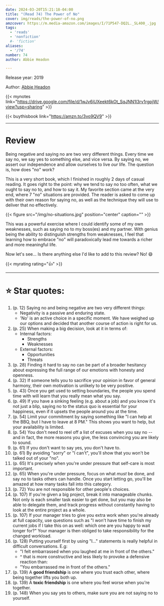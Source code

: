 ```yaml
---
date: 2024-03-20T15:21:18-04:00
title: "(Read 74) The Power of No"
cover: img/reads/the-power-of-no.png
amzcover: https://m.media-amazon.com/images/I/71P547-DQ2L._SL400_.jpg
tags:
  - 'reads'
  - 'nonfiction'
  #- 'fiction'
aliases:
  - '/74'
number: 74
author: Abbie Headon

---
```


Release year: 2019

Author: [Abbie Headon](https://www.abbieheadon.com/)

{{< mynotes link="https://drive.google.com/file/d/1wJv6iUXeekt6kOt_SqJNN1l3rv1rgpjW/view?usp=sharing" >}}

{{< buythisbook link="https://amzn.to/3vo9QV9" >}}

---

# Review

Being negative and saying no are two very different things. Every time
we say no, we say yes to something else, and vice versa. By saying no,
we assert our independence and allow ourselves to live *our* life. The
question is, how does "no" work?

This is a very short book, which I finished in roughly 2 days of casual
reading. It goes
right to the point: why we tend to say no too often, what we ought to
say no to, and how to say it. My favorite section came at the very end,
where 7 "no" situations are provided. The reader is asked to come up
with their own reason for saying no, as well as the technique they will
use to deliver that no effectively.

{{< figure src="/img/no-situations.jpg" position="center" caption="" >}}

 This was a powerful exercise where I
could identify some of my own weaknesses, such as saying no to my boss(es) and
my partner. With genius being the ability to distinguish strengths from
weaknesses, I feel that learning how to embrace "no" will paradoxically lead me
towards a richer and more meaningful life.

Now let's see... Is there anything else I'd like to add to this review? No! :smile:

{{< myrating rating="👍" >}}

---

# :star: Star quotes:

1. (p. 12) Saying no and being negative are two very different things:
    - Negativity is a passive and enduring state.
    - 'No' is an active choice in a specific moment. We have weighed up
      our options and decided that another course of action is right for
      us.
1. (p. 25) When making a big decision, look at it in terms of:
    - Internal factors:
        - Strengths
        - Weaknesses
    - External factors:
        - Opportunities
        - Threats
1. (p. 28) Finding it hard to say no can be part of a broader hesitancy
   about expressing the full range of our emotions with honesty and
   openness.
1. (p. 32) If someone tells you to sacrifice your opinion in favor of
   general harmony, their own motivation is unlikely to be very
   positive.
1. (p. 43) Once you get used to setting boundaries, the people you spend
   time with will learn that you really mean what you say.
1. (p. 49) If you have a sinking feeling (e.g. about a job) and you know
   it's not just a blip, saying no to the status quo is essential for
   your happiness, even if it upsets the people around you at the time.
1. (p. 54) Limit your commitment by saying something like "I can help at
   the BBQ, but I have to leave at 8 PM." This shows you want to help,
   but your availability is limited.
1. (p. 54) You don't need to reel off a list of excuses when you say no
   -- and in fact, the more reasons you give, the less convincing you
   are likely to sound.
1. (p. 61) If you don't want to say yes, you don't have to.
1. (p. 61) By avoiding "sorry" or "I can't", you'll show that you won't
   be talked out of your "no".
1. (p. 65) It's precisely when you're under pressure that self-care is
   most important.
1. (p. 65) When you're under pressure, focus on what *must* be done, and
   say no to tasks others can handle. Once you start letting go, you'll
   be amazed at how many tasks fall into this category.
1. (p. 72) You are not responsible for other people's choices.
1. (p. 107) If you're given a big project, break it into manageable
   chunks. Not only is each smaller task easier to get done, but you
   may also be able to delegate them, and track progress without
   constantly having to look at the entire project as a whole.
1. (p. 107) If your manager tries to give you extra work when you're
   already at full capacity, use questions such as "I won't have time to
   finish my current jobs if I take this on as well: which one are you
   happy to wait longer for?" Your manager is then obliged to take
   responsibility for the changed workload.
1. (p. 128) Putting yourself first by using "I..." statements is really
   helpful in difficult conversations. E.g:
    - "I felt embarrassed when you laughed at me in front of the
      others."
    - ^ that is more constructive and less likely to provoke a defensive
      reaction than:
    - "You embarrassed me in front of the others."
1. (p. 139) A **good friendship** is one where you trust each other,
   where being together lifts you both up.
1. (p. 139) A **toxic friendship** is one where you feel worse when
   you're together.
1. (p. 148) When you say yes to others, make sure you are not saying no
   to yourself.
